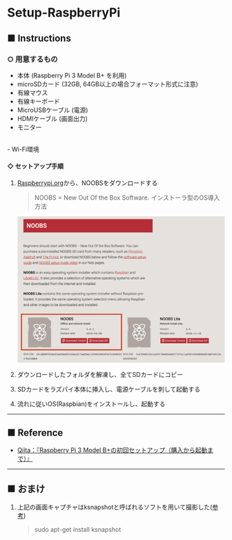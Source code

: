 # Setup-RaspberryPi
## ■ Instructions
### ○ 用意するもの
- 本体 (Raspberry Pi 3 Model B+ を利用)
- microSDカード (32GB, 64GB以上の場合フォーマット形式に注意)
- 有線マウス
- 有線キーボード
- MicroUSBケーブル (電源)
- HDMIケーブル (画面出力)
- モニター
<br>
- Wi-Fi環境

#### ◇ セットアップ手順
1. [Raspberrypi.org](https://www.raspberrypi.org/downloads/noobs/)から、NOOBSをダウンロードする
    > NOOBS = New Out Of the Box Software. インストーラ型のOS導入方法

    <img src="https://github.com/himiyo3in/TIL/blob/master/RaspberryPi/Image/img01.png" width="500px">

2. ダウンロードしたフォルダを解凍し、全てSDカードにコピー
3. SDカードをラズパイ本体に挿入し、電源ケーブルを刺して起動する
4. 流れに従いOS(Raspbian)をインストールし、起動する

---

## ■ Reference
- [Qiita：『Raspberry Pi 3 Model B+の初回セットアップ（購入から起動まで）』](https://qiita.com/Higemal/items/c817b96c3806f23b35f6)

---

## ■ おまけ
1. 上記の画面キャプチャはksnapshotと呼ばれるソフトを用いて撮影した([参考](https://arakoki70.com/?p=807))
    > sudo apt-get install ksnapshot